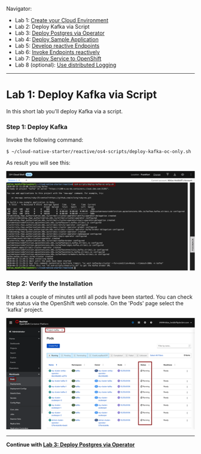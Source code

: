 Navigator:

* Lab 1: [Create your Cloud Environment](../lab1/README.md)
* Lab 2: Deploy Kafka via Script
* Lab 3: [Deploy Postgres via Operator](../lab3/README.md)
* Lab 4: [Deploy Sample Application](../lab4/README.md)
* Lab 5: [Develop reactive Endpoints](../lab5/README.md)
* Lab 6: [Invoke Endpoints reactively](../lab6/README.md)
* Lab 7: [Deploy Service to OpenShift](../lab7/README.md)
* Lab 8 (optional): [Use distributed Logging](../lab8/README.md)

---

# Lab 1: Deploy Kafka via Script

In this short lab you'll deploy Kafka via a script.

### Step 1: Deploy Kafka

Invoke the following command:

```
$ ~/cloud-native-starter/reactive/os4-scripts/deploy-kafka-oc-only.sh 
```

As result you will see this:

![kafka deployment](../../images/kafka-deployment.png)


### Step 2: Verify the Installation 

It takes a couple of minutes until all pods have been started. You can check the status via the OpenShift web console. On the 'Pods' page select the 'kafka' project.

![kafka deployment](../../images/kafka-deployment2.png)

---

__Continue with [Lab 3: Deploy Postgres via Operator](lab3.md)__
